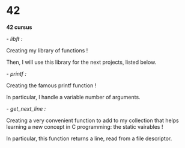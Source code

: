 # 42

**42 cursus**

*- libft :*

Creating my library of functions !

Then, I will use this library for the next projects, listed below.


*- printf :*

Creating the famous printf function !

In particular, I handle a variable number of arguments.

*- get_next_line :*

Creating a very convenient function to add to my collection that helps learning a new concept in C programming: the static vairables !

In particular, this function returns a line, read from a file descriptor.
